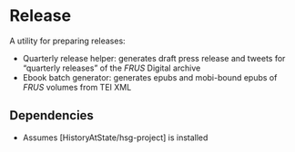 # Release

A utility for preparing releases:

- Quarterly release helper: generates draft press release and tweets for “quarterly releases” of the _FRUS_ Digital archive
- Ebook batch generator: generates epubs and mobi-bound epubs of _FRUS_ volumes from TEI XML

## Dependencies

- Assumes [HistoryAtState/hsg-project] is installed
